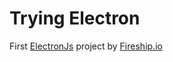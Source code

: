 # Trying Electron
First [ElectronJs](https://www.electronjs.org) project by [Fireship.io](https://fireship.io)
